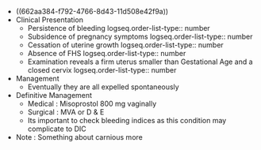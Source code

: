 - ((662aa384-f792-4766-8d43-11d508e42f9a))
- Clinical Presentation
	- Persistence of bleeding
	  logseq.order-list-type:: number
	- Subsidence of pregnancy symptoms
	  logseq.order-list-type:: number
	- Cessation of uterine growth
	  logseq.order-list-type:: number
	- Absence of FHS
	  logseq.order-list-type:: number
	- Examination reveals a firm uterus smaller than Gestational Age and a closed cervix
	  logseq.order-list-type:: number
- Management
	- Eventually they are all expelled spontaneously
- Definitive Management
	- Medical : Misoprostol 800 mg vaginally
	- Surgical : MVA or D & E
	- Its important to check bleeding indices as this condition may complicate to DIC
- Note : Something about carnious more